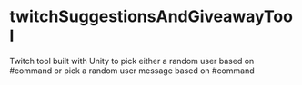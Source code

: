 # twitchSuggestionsAndGiveawayTool
Twitch tool built with Unity to pick either a random user based on #command or pick a random user message based on #command
